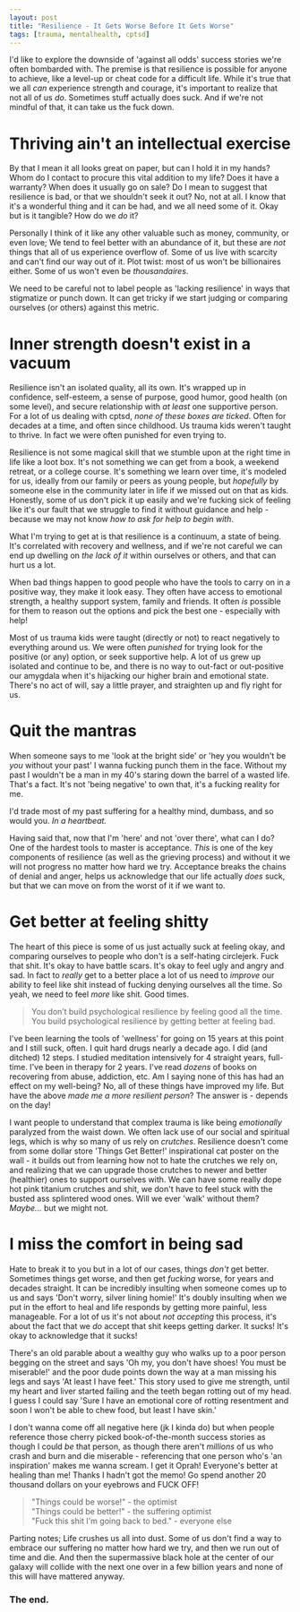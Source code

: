 ```yaml
---
layout: post
title: "Resilience - It Gets Worse Before It Gets Worse"
tags: [trauma, mentalhealth, cptsd]
---
```


I'd like to explore the downside of 'against all odds' success stories we're often bombarded with. The premise is that resilience is possible for anyone to achieve, like a level-up or cheat code for a difficult life. While it's true that we all *can* experience strength and courage, it's important to realize that not all of us *do*. Sometimes stuff actually does suck. And if we're not mindful of that, it can take us the fuck down.


# Thriving ain't an intellectual exercise

By that I mean it all looks great on paper, but can I hold it in my hands? Whom do I contact to procure this vital addition to my life? Does it have a warranty? When does it usually go on sale? Do I mean to suggest that resilience is bad, or that we shouldn't seek it out? No, not at all. I know that it's a wonderful thing and it can be had, and we all need some of it. Okay but is it tangible? How do we *do* it?

Personally I think of it like any other valuable such as money, community, or even love; We tend to feel better with an abundance of it, but these are *not* things that all of us experience overflow of. Some of us live with scarcity and can't find our way out of it. Plot twist: most of us won't be billionaires either. Some of us won't even be *thousandaires*.

We need to be careful not to label people as 'lacking resilience' in ways that stigmatize or punch down. It can get tricky if we start judging or comparing ourselves (or others) against this metric. 


# Inner strength doesn't exist in a vacuum

Resilience isn't an isolated quality, all its own. It's wrapped up in confidence, self-esteem, a sense of purpose, good humor, good health (on some level), and secure relationship with *at least* one supportive person. For a lot of us dealing with cptsd, *none of these boxes are ticked*. Often for decades at a time, and often since childhood. Us trauma kids weren't taught to thrive. In fact we were often punished for even trying to.

Resilience is not some magical skill that we stumble upon at the right time in life like a loot box. It's not something we can get from a book, a weekend retreat, or a college course. It's something we learn over time, it's modeled for us, ideally from our family or peers as young people, but *hopefully* by someone else in the community later in life if we missed out on that as kids. Honestly, some of us don't pick it up easily and we're fucking sick of feeling like it's our fault that we struggle to find it without guidance and help - because we may not know *how to ask for help to begin with*.

What I'm trying to get at is that resilience is a continuum, a state of being. It's correlated with recovery and wellness, and if we're not careful we can end up dwelling on *the lack of it* within ourselves or others, and that can hurt us a lot.

When bad things happen to good people who have the tools to carry on in a positive way, they make it look easy. They often have access to emotional strength, a healthy support system, family and friends. It often *is* possible for them to reason out the options and pick the best one - especially with help!

Most of us trauma kids were taught (directly or not) to react negatively to everything around us. We were often *punished* for trying look for the positive (or any) option, or seek supportive help. A lot of us grew up isolated and continue to be, and there is no way to out-fact or out-positive our amygdala when it's hijacking our higher brain and emotional state. There's no act of will, say a little prayer, and straighten up and fly right for us.


# Quit the mantras

When someone says to me 'look at the bright side' or 'hey you wouldn't be *you* without your past' I wanna fucking punch them in the face. Without my past I wouldn't be a man in my 40's staring down the barrel of a wasted life. That's a fact. It's not 'being negative' to own that, it's a fucking reality for me.

I'd trade most of my past suffering for a healthy mind, dumbass, and so would you. *In a heartbeat.*

Having said that, now that I'm 'here' and not 'over there', what can I do? One of the hardest tools to master is acceptance. *This* is one of the key components of resilience (as well as the grieving process) and without it we will not progress no matter how hard we try. Acceptance breaks the chains of denial and anger, helps us acknowledge that our life actually *does* suck, but that we can move on from the worst of it if we want to.


# Get better at feeling shitty

The heart of this piece is some of us just actually suck at feeling okay, and comparing ourselves to people who don't is a self-hating circlejerk. Fuck that shit. It's okay to have battle scars. It's okay to feel ugly and angry and sad. In fact to *really* get to a better place a lot of us need to *improve* our ability to feel like shit instead of fucking denying ourselves all the time. So yeah, we need to feel *more* like shit. Good times.

>You don’t build psychological resilience by feeling good all the time. You build psychological resilience by getting better at feeling bad. 

I've been learning the tools of 'wellness' for going on 15 years at this point and I still suck, often. I quit hard drugs nearly a decade ago. I did (and ditched) 12 steps. I studied meditation intensively for 4 straight years, full-time. I've been in therapy for 2 years. I've read *dozens* of books on recovering from abuse, addiction, etc. Am I saying none of this has had an effect on my well-being? No, all of these things have improved my life. But have the above *made me a more resilient person*? The answer is - depends on the day!

I want people to understand that complex trauma is like being *emotionally* paralyzed from the waist down. We often lack use of our social and spiritual legs, which is why so many of us rely on *crutches*. Resilience doesn't come from some dollar store 'Things Get Better!' inspirational cat poster on the wall - it builds out from learning how not to hate the crutches we rely on, and realizing that we can upgrade those crutches to newer and better (healthier) ones to support ourselves with. We can have some really dope hot pink titanium crutches and shit, we don't have to feel stuck with the busted ass splintered wood ones. Will we ever 'walk' without them? *Maybe...* but we might not.


# I miss the comfort in being sad

Hate to break it to you but in a lot of our cases, things *don't* get better. Sometimes things get worse, and then get *fucking* worse, for years and decades straight. It can be incredibly insulting when someone comes up to us and says 'Don't worry, silver lining homie!' It's doubly insulting when we put in the effort to heal and life responds by getting more painful, less manageable. For a lot of us it's not about *not accepting* this process, it's about the fact that we *do* accept that shit keeps getting darker. It sucks! It's okay to acknowledge that it sucks!

There's an old parable about a wealthy guy who walks up to a poor person begging on the street and says 'Oh my, you don't have shoes! You must be miserable!' and the poor dude points down the way at a man missing his legs and says 'At least I have feet.' This story used to give me strength, until my heart and liver started failing and the teeth began rotting out of my head. I guess I could say 'Sure I have an emotional core of rotting resentment and soon I won't be able to chew food, but least I have skin.'

I don't wanna come off all negative here (jk I kinda do) but when people reference those cherry picked book-of-the-month success stories as though I could *be* that person, as though there aren't *millions* of us who crash and burn and die miserable - referencing that one person who's 'an inspiration' makes me wanna scream. I get it Oprah! Everyone's better at healing than me! Thanks I hadn't got the memo! Go spend another 20 thousand dollars on your eyebrows and FUCK OFF!

>"Things could be worse!" - the optimist<br>
>"Things could be better!" - the suffering optimist<br>
>"Fuck this shit I'm going back to bed." - everyone else

Parting notes; Life crushes us all into dust. Some of us don't find a way to embrace our suffering no matter how hard we try, and then we run out of time and die. And then the supermassive black hole at the center of our galaxy will collide with the next one over in a few billion years and none of this will have mattered anyway. 

### The end.

<br>